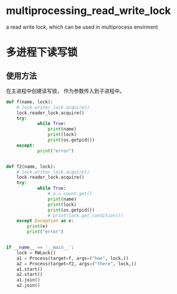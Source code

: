 # multiprocessing_read_write_lock
a read write lock, which can be used in multiprocess envirment
# 多进程下读写锁
## 使用方法
在主进程中创建读写锁， 作为参数传入到子进程中。

```python
def f(name, lock):
    # lock.writer_lock.acquire()
    lock.reader_lock.acquire()
    try:
            while True:
                print(name)
                print(lock)
                print(os.getpid())
    except:
            print("error")


def f2(name, lock):
    # lock.writer_lock.acquire()
    lock.reader_lock.acquire()
    try:
            while True:
                # a = count.get()
                print(name)
                print(lock)
                print(os.getpid())
                # print(lock.get_condition())
    except Exception as e:
        print(e)
        print("error")


if __name__ == '__main__':
    lock = RWLock()
    a1 = Process(target=f, args=("hee", lock,))
    a2 = Process(target=f2, args=("there", lock,))
    a1.start()
    a2.start()
    a1.join()
    a2.join()
```
